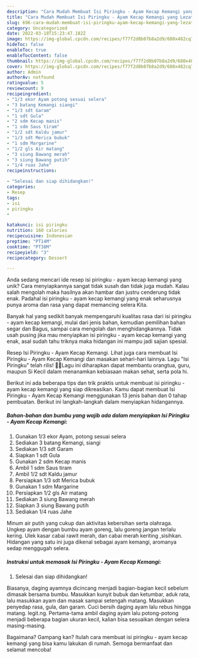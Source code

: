 ```yaml
---
description: "Cara Mudah Membuat Isi Piringku - Ayam Kecap Kemangi yang Lezat Sekali"
title: "Cara Mudah Membuat Isi Piringku - Ayam Kecap Kemangi yang Lezat Sekali"
slug: 696-cara-mudah-membuat-isi-piringku-ayam-kecap-kemangi-yang-lezat-sekali
category: Uncategorized
date: 2022-03-18T15:23:47.182Z
image: https://img-global.cpcdn.com/recipes/f77f2d8b07b8a2d9/680x482cq70/isi-piringku-ayam-kecap-kemangi-foto-resep-utama.jpg
hideToc: false
enableToc: true
enableTocContent: false
thumbnail: https://img-global.cpcdn.com/recipes/f77f2d8b07b8a2d9/680x482cq70/isi-piringku-ayam-kecap-kemangi-foto-resep-utama.jpg
cover: https://img-global.cpcdn.com/recipes/f77f2d8b07b8a2d9/680x482cq70/isi-piringku-ayam-kecap-kemangi-foto-resep-utama.jpg
author: Admin
authorAv: notfound
ratingvalue: 5
reviewcount: 9
recipeingredient:
- "1/3 ekor Ayam potong sesuai selera"
- "3 batang Kemangi siangi"
- "1/3 sdt Garam"
- "1 sdt Gula"
- "2 sdm Kecap manis"
- "1 sdm Saus tiram"
- "1/2 sdt Kaldu jamur"
- "1/3 sdt Merica bubuk"
- "1 sdm Margarine"
- "1/2 gls Air matang"
- "3 siung Bawang merah"
- "3 siung Bawang putih"
- "1/4 ruas Jahe"
recipeinstructions:

- "Selesai dan siap dihidangkan!"
categories:
- Resep
tags:
- isi
- piringku
- 

katakunci: isi piringku  
nutrition: 160 calories
recipecuisine: Indonesian
preptime: "PT14M"
cooktime: "PT38M"
recipeyield: "3"
recipecategory: Dessert

---
```





Anda sedang mencari ide resep isi piringku - ayam kecap kemangi yang unik? Cara menyiapkannya sangat tidak susah dan tidak juga mudah. Kalau salah mengolah maka hasilnya akan hambar dan justru cenderung tidak enak. Padahal isi piringku - ayam kecap kemangi yang enak seharusnya punya aroma dan rasa yang dapat memancing selera Kita.





Banyak hal yang sedikit banyak mempengaruhi kualitas rasa dari isi piringku - ayam kecap kemangi, mulai dari jenis bahan, kemudian pemilihan bahan segar dan Bagus, sampai cara mengolah dan menghidangkannya. Tidak usah pusing jika mau menyiapkan isi piringku - ayam kecap kemangi yang enak,      asal sudah tahu triknya maka hidangan ini mampu jadi sajian spesial.














Resep Isi Piringku - Ayam Kecap Kemangi. Lihat juga cara membuat Isi Piringku - Ayam Kecap Kemangi dan masakan sehari-hari lainnya. Lagu &#34;Isi Piringku&#34; telah rilis! 🎉🎶Lagu ini diharapkan dapat membantu orangtua, guru, maupun Si Kecil dalam menanamkan kebiasaan makan sehat, serta pola hi.






Berikut ini ada beberapa tips dan trik praktis untuk membuat isi piringku - ayam kecap kemangi yang siap dikreasikan. Kamu dapat membuat Isi Piringku - Ayam Kecap Kemangi menggunakan 13 jenis bahan dan 0 tahap pembuatan. Berikut ini langkah-langkah dalam menyiapkan hidangannya.

<!--inarticleads1-->

##### Bahan-bahan dan bumbu yang wajib ada dalam menyiapkan Isi Piringku - Ayam Kecap Kemangi:

1. Gunakan 1/3 ekor Ayam, potong sesuai selera
1. Sediakan 3 batang Kemangi, siangi
1. Sediakan 1/3 sdt Garam
1. Siapkan 1 sdt Gula
1. Gunakan 2 sdm Kecap manis
1. Ambil 1 sdm Saus tiram
1. Ambil 1/2 sdt Kaldu jamur
1. Persiapkan 1/3 sdt Merica bubuk
1. Gunakan 1 sdm Margarine
1. Persiapkan 1/2 gls Air matang
1. Sediakan 3 siung Bawang merah
1. Siapkan 3 siung Bawang putih
1. Sediakan 1/4 ruas Jahe


Minum air putih yang cukup dan aktivitas kebersihan serta olahraga. Ungkep ayam dengan bumbu ayam goreng, lalu goreng jangan terlalu kering. Ulek kasar cabai rawit merah, dan cabai merah keriting ,sisihkan. Hidangan yang satu ini juga dikenal sebagai ayam kemangi, aromanya sedap menggugah selera. 

<!--inarticleads2-->

##### Instruksi untuk memasak Isi Piringku - Ayam Kecap Kemangi:


1. Selesai dan siap dihidangkan!

Biasanya, daging ayamnya dicincang menjadi bagian-bagian kecil sebelum dimasak bersama bumbu. Masukkan kunyit bubuk dan ketumbar, aduk rata, lalu masukkan ayam dan masak sampai setengah matang. Masukkan penyedap rasa, gula, dan garam. Cuci bersih daging ayam lalu rebus hingga matang. legit.ng. Pertama-tama ambil daging ayam lalu potong-potong menjadi beberapa bagian ukuran kecil, kalian bisa sesuaikan dengan selera masing-masing. 

Bagaimana? Gampang kan? Itulah cara membuat isi piringku - ayam kecap kemangi yang bisa kamu lakukan di rumah. Semoga bermanfaat dan selamat mencoba!
